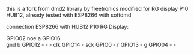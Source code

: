 this is a fork from dmd2 library by freetronics modified for RG display P10 HUB12, already tested with ESP8266 with softdmd

connection ESP8266 with HUB12 P10 RG Display:

GPIO02	noe  a    GPIO16 		
		gnd  b    GPIO12
		-    -
		-	 clk  GPIO14
		-    sck  GPIO0
		-    r    GPIO13
		-    g    GPIO04
		-    -